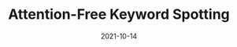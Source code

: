 ---
title: "Attention-Free Keyword Spotting"
collection: publications
permalink: /publication/attention-free-kws
date: 2021-10-14
venue: 'ArXiv preprint. Under review.'
paperurl: 'https://arxiv.org/abs/2110.07749'
citation: 'Mashrur M. Morshed and Ahmad Omar Ahsan. "Attention-Free Keyword Spotting." arXiv preprint arxiv:2110.07749 (2021).'
---